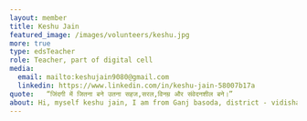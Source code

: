 ```yaml
---
layout: member
title: Keshu Jain
featured_image: /images/volunteers/keshu.jpg
more: true
type: edsTeacher
role: Teacher, part of digital cell
media:  
  email: mailto:keshujain9080@gmail.com
  linkedin: https://www.linkedin.com/in/keshu-jain-58007b17a
quote:   “जिंदगी में जितना बने उतना सहज,सरल,विनम्र और संवेदनशील बने।”
about: Hi, myself keshu jain, I am from Ganj basoda, district - vidisha(M.P.) I have completed my schooling from Ganj basoda and graduation from SATI college vidisha. I have joined kiran foundation as a Student in 2018 when I was in 2nd year of college. It is not a foundation, it is a family who helped financially as well as mentally, who gives respect to everyone,the best part of my life is to become a part of this family.
---
```

    